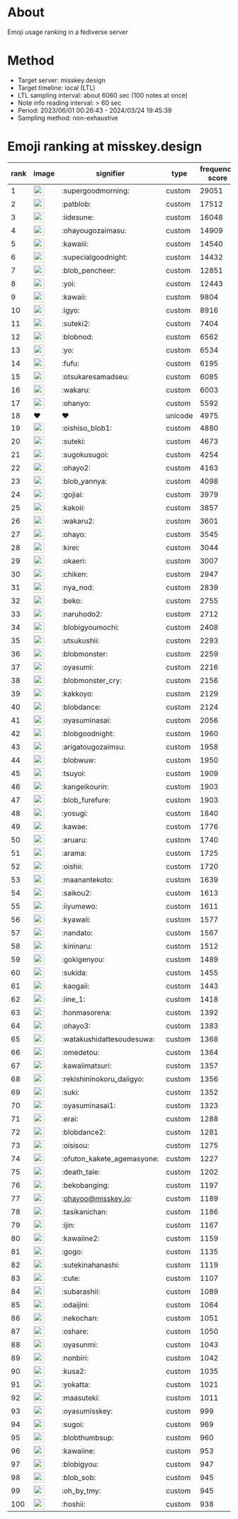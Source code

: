 # About
Emoji usage ranking in a fediverse server

# Method
- Target server: misskey.design
- Target timeline: local (LTL)
- LTL sampling interval: about 6060 sec (100 notes at once)
- Note info reading interval: > 60 sec
- Period: 2023/06/01 00:26:43 - 2024/03/24 19:45:39 
- Sampling method: non-exhaustive

# Emoji ranking at misskey.design

|rank|image|signifier|type|frequency score|
|----|----|----|----|----|
|1|<img height="24" src="https://misskey.design/emoji/supergoodmorning.webp">|:supergoodmorning:|custom|29051|
|2|<img height="24" src="https://misskey.design/emoji/patblob.webp">|:patblob:|custom|17512|
|3|<img height="24" src="https://misskey.design/emoji/iidesune.webp">|:iidesune:|custom|16048|
|4|<img height="24" src="https://misskey.design/emoji/ohayougozaimasu.webp">|:ohayougozaimasu:|custom|14909|
|5|<img height="24" src="https://misskey.design/emoji/kawaiii.webp">|:kawaiii:|custom|14540|
|6|<img height="24" src="https://misskey.design/emoji/supecialgoodnight.webp">|:supecialgoodnight:|custom|14432|
|7|<img height="24" src="https://misskey.design/emoji/blob_pencheer.webp">|:blob_pencheer:|custom|12851|
|8|<img height="24" src="https://misskey.design/emoji/yoi.webp">|:yoi:|custom|12443|
|9|<img height="24" src="https://misskey.design/emoji/kawaii.webp">|:kawaii:|custom|9804|
|10|<img height="24" src="https://misskey.design/emoji/igyo.webp">|:igyo:|custom|8916|
|11|<img height="24" src="https://misskey.design/emoji/suteki2.webp">|:suteki2:|custom|7404|
|12|<img height="24" src="https://misskey.design/emoji/blobnod.webp">|:blobnod:|custom|6562|
|13|<img height="24" src="https://misskey.design/emoji/yo.webp">|:yo:|custom|6534|
|14|<img height="24" src="https://misskey.design/emoji/fufu.webp">|:fufu:|custom|6195|
|15|<img height="24" src="https://misskey.design/emoji/otsukaresamadseu.webp">|:otsukaresamadseu:|custom|6085|
|16|<img height="24" src="https://misskey.design/emoji/wakaru.webp">|:wakaru:|custom|6003|
|17|<img height="24" src="https://misskey.design/emoji/ohanyo.webp">|:ohanyo:|custom|5592|
|18|❤|❤|unicode|4975|
|19|<img height="24" src="https://misskey.design/emoji/oishiso_blob1.webp">|:oishiso_blob1:|custom|4880|
|20|<img height="24" src="https://misskey.design/emoji/suteki.webp">|:suteki:|custom|4673|
|21|<img height="24" src="https://misskey.design/emoji/sugokusugoi.webp">|:sugokusugoi:|custom|4254|
|22|<img height="24" src="https://misskey.design/emoji/ohayo2.webp">|:ohayo2:|custom|4163|
|23|<img height="24" src="https://misskey.design/emoji/blob_yannya.webp">|:blob_yannya:|custom|4098|
|24|<img height="24" src="https://misskey.design/emoji/gojiai.webp">|:gojiai:|custom|3979|
|25|<img height="24" src="https://misskey.design/emoji/kakoii.webp">|:kakoii:|custom|3857|
|26|<img height="24" src="https://misskey.design/emoji/wakaru2.webp">|:wakaru2:|custom|3601|
|27|<img height="24" src="https://misskey.design/emoji/ohayo.webp">|:ohayo:|custom|3545|
|28|<img height="24" src="https://misskey.design/emoji/kirei.webp">|:kirei:|custom|3044|
|29|<img height="24" src="https://misskey.design/emoji/okaeri.webp">|:okaeri:|custom|3007|
|30|<img height="24" src="https://misskey.design/emoji/chiken.webp">|:chiken:|custom|2947|
|31|<img height="24" src="https://misskey.design/emoji/nya_nod.webp">|:nya_nod:|custom|2839|
|32|<img height="24" src="https://misskey.design/emoji/beko.webp">|:beko:|custom|2755|
|33|<img height="24" src="https://misskey.design/emoji/naruhodo2.webp">|:naruhodo2:|custom|2712|
|34|<img height="24" src="https://misskey.design/emoji/blobigyoumochi.webp">|:blobigyoumochi:|custom|2408|
|35|<img height="24" src="https://misskey.design/emoji/utsukushii.webp">|:utsukushii:|custom|2293|
|36|<img height="24" src="https://misskey.design/emoji/blobmonster.webp">|:blobmonster:|custom|2259|
|37|<img height="24" src="https://misskey.design/emoji/oyasumi.webp">|:oyasumi:|custom|2216|
|38|<img height="24" src="https://misskey.design/emoji/blobmonster_cry.webp">|:blobmonster_cry:|custom|2156|
|39|<img height="24" src="https://misskey.design/emoji/kakkoyo.webp">|:kakkoyo:|custom|2129|
|40|<img height="24" src="https://misskey.design/emoji/blobdance.webp">|:blobdance:|custom|2124|
|41|<img height="24" src="https://misskey.design/emoji/oyasuminasai.webp">|:oyasuminasai:|custom|2056|
|42|<img height="24" src="https://misskey.design/emoji/blobgoodnight.webp">|:blobgoodnight:|custom|1960|
|43|<img height="24" src="https://misskey.design/emoji/arigatougozaimsu.webp">|:arigatougozaimsu:|custom|1958|
|44|<img height="24" src="https://misskey.design/emoji/blobwuw.webp">|:blobwuw:|custom|1950|
|45|<img height="24" src="https://misskey.design/emoji/tsuyoi.webp">|:tsuyoi:|custom|1909|
|46|<img height="24" src="https://misskey.design/emoji/kangeikourin.webp">|:kangeikourin:|custom|1903|
|47|<img height="24" src="https://misskey.design/emoji/blob_furefure.webp">|:blob_furefure:|custom|1903|
|48|<img height="24" src="https://misskey.design/emoji/yosugi.webp">|:yosugi:|custom|1840|
|49|<img height="24" src="https://misskey.design/emoji/kawae.webp">|:kawae:|custom|1776|
|50|<img height="24" src="https://misskey.design/emoji/aruaru.webp">|:aruaru:|custom|1740|
|51|<img height="24" src="https://misskey.design/emoji/arama.webp">|:arama:|custom|1725|
|52|<img height="24" src="https://misskey.design/emoji/oishii.webp">|:oishii:|custom|1720|
|53|<img height="24" src="https://misskey.design/emoji/maanantekoto.webp">|:maanantekoto:|custom|1639|
|54|<img height="24" src="https://misskey.design/emoji/saikou2.webp">|:saikou2:|custom|1613|
|55|<img height="24" src="https://misskey.design/emoji/iiyumewo.webp">|:iiyumewo:|custom|1611|
|56|<img height="24" src="https://misskey.design/emoji/kyawaii.webp">|:kyawaii:|custom|1577|
|57|<img height="24" src="https://misskey.design/emoji/nandato.webp">|:nandato:|custom|1567|
|58|<img height="24" src="https://misskey.design/emoji/kininaru.webp">|:kininaru:|custom|1512|
|59|<img height="24" src="https://misskey.design/emoji/gokigenyou.webp">|:gokigenyou:|custom|1489|
|60|<img height="24" src="https://misskey.design/emoji/sukida.webp">|:sukida:|custom|1455|
|61|<img height="24" src="https://misskey.design/emoji/kaogaii.webp">|:kaogaii:|custom|1443|
|62|<img height="24" src="https://misskey.design/emoji/iine_1.webp">|:iine_1:|custom|1418|
|63|<img height="24" src="https://misskey.design/emoji/honmasorena.webp">|:honmasorena:|custom|1392|
|64|<img height="24" src="https://misskey.design/emoji/ohayo3.webp">|:ohayo3:|custom|1383|
|65|<img height="24" src="https://misskey.design/emoji/watakushidattesoudesuwa.webp">|:watakushidattesoudesuwa:|custom|1368|
|66|<img height="24" src="https://misskey.design/emoji/omedetou.webp">|:omedetou:|custom|1364|
|67|<img height="24" src="https://misskey.design/emoji/kawaiimatsuri.webp">|:kawaiimatsuri:|custom|1357|
|68|<img height="24" src="https://misskey.design/emoji/rekishininokoru_daiigyo.webp">|:rekishininokoru_daiigyo:|custom|1356|
|69|<img height="24" src="https://misskey.design/emoji/suki.webp">|:suki:|custom|1352|
|70|<img height="24" src="https://misskey.design/emoji/oyasuminasai1.webp">|:oyasuminasai1:|custom|1323|
|71|<img height="24" src="https://misskey.design/emoji/erai.webp">|:erai:|custom|1288|
|72|<img height="24" src="https://misskey.design/emoji/blobdance2.webp">|:blobdance2:|custom|1281|
|73|<img height="24" src="https://misskey.design/emoji/oisisou.webp">|:oisisou:|custom|1275|
|74|<img height="24" src="https://misskey.design/emoji/ofuton_kakete_agemasyone.webp">|:ofuton_kakete_agemasyone:|custom|1227|
|75|<img height="24" src="https://misskey.design/emoji/death_tale.webp">|:death_tale:|custom|1202|
|76|<img height="24" src="https://misskey.design/emoji/bekobanging.webp">|:bekobanging:|custom|1197|
|77|<img height="24" src="https://misskey.design/emoji/ohayoo.webp">|:ohayoo@misskey.io:|custom|1189|
|78|<img height="24" src="https://misskey.design/emoji/tasikanichan.webp">|:tasikanichan:|custom|1186|
|79|<img height="24" src="https://misskey.design/emoji/ijin.webp">|:ijin:|custom|1167|
|80|<img height="24" src="https://misskey.design/emoji/kawaiine2.webp">|:kawaiine2:|custom|1159|
|81|<img height="24" src="https://misskey.design/emoji/gogo.webp">|:gogo:|custom|1135|
|82|<img height="24" src="https://misskey.design/emoji/sutekinahanashi.webp">|:sutekinahanashi:|custom|1119|
|83|<img height="24" src="https://misskey.design/emoji/cute.webp">|:cute:|custom|1107|
|84|<img height="24" src="https://misskey.design/emoji/subarashii.webp">|:subarashii:|custom|1089|
|85|<img height="24" src="https://misskey.design/emoji/odaijini.webp">|:odaijini:|custom|1064|
|86|<img height="24" src="https://misskey.design/emoji/nekochan.webp">|:nekochan:|custom|1051|
|87|<img height="24" src="https://misskey.design/emoji/oshare.webp">|:oshare:|custom|1050|
|88|<img height="24" src="https://misskey.design/emoji/oyasunmi.webp">|:oyasunmi:|custom|1043|
|89|<img height="24" src="https://misskey.design/emoji/nonbiri.webp">|:nonbiri:|custom|1042|
|90|<img height="24" src="https://misskey.design/emoji/kusa2.webp">|:kusa2:|custom|1035|
|91|<img height="24" src="https://misskey.design/emoji/yokatta.webp">|:yokatta:|custom|1021|
|92|<img height="24" src="https://misskey.design/emoji/maasuteki.webp">|:maasuteki:|custom|1011|
|93|<img height="24" src="https://misskey.design/emoji/oyasumisskey.webp">|:oyasumisskey:|custom|999|
|94|<img height="24" src="https://misskey.design/emoji/sugoi.webp">|:sugoi:|custom|969|
|95|<img height="24" src="https://misskey.design/emoji/blobthumbsup.webp">|:blobthumbsup:|custom|960|
|96|<img height="24" src="https://misskey.design/emoji/kawaiine.webp">|:kawaiine:|custom|953|
|97|<img height="24" src="https://misskey.design/emoji/blobigyou.webp">|:blobigyou:|custom|947|
|98|<img height="24" src="https://misskey.design/emoji/blob_sob.webp">|:blob_sob:|custom|945|
|99|<img height="24" src="https://misskey.design/emoji/oh_by_tmy.webp">|:oh_by_tmy:|custom|945|
|100|<img height="24" src="https://misskey.design/emoji/hoshii.webp">|:hoshii:|custom|938|
